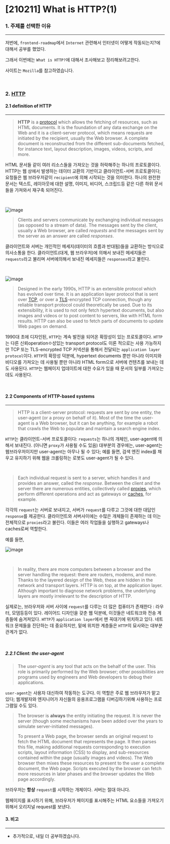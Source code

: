 # [210211] What is HTTP?(1)

### 1. 주제를 선택한 이유

---

저번에,  `frontend-roadmap`에서 `Internet` 관련해서 인터넷이 어떻게 작동되는지?에 대해서 공부를 했었다.

그래서 이번에는 `What is HTTP?`에 대해서 조사해보고 정리해보려고한다.

사이트는 `Mozilla`를 참고하였습니다.

<br>

### 2. [HTTP](https://developer.mozilla.org/en-US/docs/Web/HTTP/Overview)

#### 2.1 definition of HTTP

---

> **HTTP** is a [protocol](https://developer.mozilla.org/en-US/docs/Glossary/Protocol) which allows the fetching of resources, such as HTML documents. It is the foundation of any data exchange on the Web and it is a client-server protocol, which means requests are initiated by the recipient, usually the Web browser. A complete document is reconstructed from the different sub-documents fetched, for instance text, layout description, images, videos, scripts, and more.

HTML 문서들 같이 여러 리소스들을 가져오는 것을 허락해주는 하나의 프로토콜이다. HTTP는 웹 상에서 발생하는 데이터 교환의 기반이고 클라이언트-서버 프로토콜이다; 요청들은 웹 브라우저같이 `recipient`에 의해 시작되는 것을 의미한다. 하나의 완전한 문서는 텍스트, 레이아웃에 대한 설명, 이미지, 비디어, 스크립드등 같은 다른 하위 문서들을 가져와서 재구축 되어진다.

<br>

![image](https://user-images.githubusercontent.com/64825713/107652724-385de700-6cc4-11eb-8a3e-a7a74bfd3a42.png)

> Clients and servers communicate by exchanging individual messages (as opposed to a stream of data). The messages sent by the client, usually a Web browser, are called *requests* and the messages sent by the server as an answer are called *responses*.

클라이언트와 서버는 개인적인 메세지(데이터의 흐름과 반대됨)들을 교환하는 방식으로 의사소통을 한다. 클라이언트(대게, 웹 브라우저)에 의해서 보내진 메세지들은 `requests`라고 불리며 서버에의해서 보내진 메세지들은 `responses`라고 불린다. 

<br>

![image](https://user-images.githubusercontent.com/64825713/107652787-4ad82080-6cc4-11eb-9251-6a7d98099d7d.png)

>Designed in the early 1990s, HTTP is an extensible protocol which has evolved over time. It is an application layer protocol that is sent over [TCP](https://developer.mozilla.org/en-US/docs/Glossary/TCP), or over a [TLS](https://developer.mozilla.org/en-US/docs/Glossary/TLS)-encrypted TCP connection, though any reliable transport protocol could theoretically be used. Due to its extensibility, it is used to not only fetch hypertext documents, but also images and videos or to post content to servers, like with HTML form results. HTTP can also be used to fetch parts of documents to update Web pages on demand.

1990대 초에 디자인된, `HTTP`는 계속 발전을 되어온 확장성이 있는 프로토콜이다. `HTTP`는 다른 신뢰operationㅇ성있는 transport protocol도 이론 적으로는 사용 가능하지만 TCP 또는 TLS-encrypted TCP 커넥션을 통해서 전달되는 `application layer protocol`이다. `HTTP`의 확장성 덕분에, hypertext documents 뿐만 아니라 이미지와 비디오를 가져오는 데 사용될 뿐만 아니라 HTML form으로 서버에 컨텐츠를 보내는 데도 사용된다. `HTTP`는 웹페이지 업데이트에 대한 수요가 있을 때 문서의 일부를 가져오는 데도 사용된다. 

<br>

#### 2.2 Components of HTTP-based systems

---

>HTTP is a client-server protocol: requests are sent by one entity, the user-agent (or a proxy on behalf of it). Most of the time the user-agent is a Web browser, but it can be anything, for example a robot that crawls the Web to populate and maintain a search engine index.

`HTTP`는 클라이언트-서버 프로토콜이다: `requests`는 하나의 개체인, user-agent에 의해서 보내진다. (아니면 `proxy`가 사용될 수도 있음) 대부분의 경우에는, user-agent는 웹브라우저이지만 user-agent는 아무나 될 수 있다; 예를 들면, 검색 엔진 index를 채우고 유지하기 위해 웹을 크롤링하는 로봇도 user-agent가 될 수 있다.

<br>

> Each individual request is sent to a server, which handles it and provides an answer, called the *response*. Between the client and the server there are numerous entities, collectively called [proxies](https://developer.mozilla.org/en-US/docs/Glossary/Proxy_server), which perform different operations and act as gateways or [caches](https://developer.mozilla.org/en-US/docs/Glossary/Cache), for example.

각각의 `request`는 서버로 보내지고, 서버가 `request`를 다루고 그것에 대한 대답인 `response`를 제공한다. 클라이언트와 서버사이에는 수많은 개체들이 존재하는 데 이는 전체적으로 `proxies`라고 불린다. 이들은 여러 작업들을 실행하고 gateways나 caches로써 역할한다. 

예를 들면, 

![image](https://user-images.githubusercontent.com/64825713/107652814-54618880-6cc4-11eb-804a-1d53aab2cc88.png)

<br>

> In reality, there are more computers between a browser and the server handling the request: there are routers, modems, and more. Thanks to the layered design of the Web, these are hidden in the network and transport layers. HTTP is on top, at the application layer. Although important to diagnose network problems, the underlying layers are mostly irrelevant to the description of HTTP.

실제로는, 브라우저와 서버 사이에 `request`를 다루는 더 많은 컴퓨터가 존재한다 :  라우터, 모뎀등등이 있다. 레이어드 디자인을 갖춘 웹 덕분에, 이것들은 네트워크와 전송 계층들에 숨겨져있다. `HTTP`가 `application layer`에서 맨 꼭대기에 위치하고 있다. 네트워크 문제들을 진단하는 데 중요하지만, 밑에 위치한 계층들은 `HTTP`의 묘사와는 대부분 관계가 없다.

<br>

##### 2.2.1 Client: the user-agent

> The *user-agent* is any tool that acts on the behalf of the user. This role is primarily performed by the Web browser; other possibilities are programs used by engineers and Web developers to debug their applications.

`user-agent`는 사용자 대신하여 작동하는 도구다. 이 역할은 주로 웹 브라우저가 맡고 있다; 웹개발자와 엔지니어가 자신들의 응용프로그램을 디버깅하기위해 사용하는 프로그램일 수도 있다. 



> The browser is **always** the entity initiating the request. It is never the server (though some mechanisms have been added over the years to simulate server-initiated messages).
>
> To present a Web page, the browser sends an original request to fetch the HTML document that represents the page. It then parses this file, making additional requests corresponding to execution scripts, layout information (CSS) to display, and sub-resources contained within the page (usually images and videos). The Web browser then mixes these resources to present to the user a complete document, the Web page. Scripts executed by the browser can fetch more resources in later phases and the browser updates the Web page accordingly.



브라우저는 **항상** `request`를 시작하는 개체이다. 서버는 절대 아니다.

웹페이지를 표시하기 위해, 브라우저가 페이지를 표시해주는 HTML 요소들을 가져오기 위해서 오리지널 request를 보낸다. 



#### 3. 비고

---

- 추가적으로, 내일 더 공부하겠습니다.
